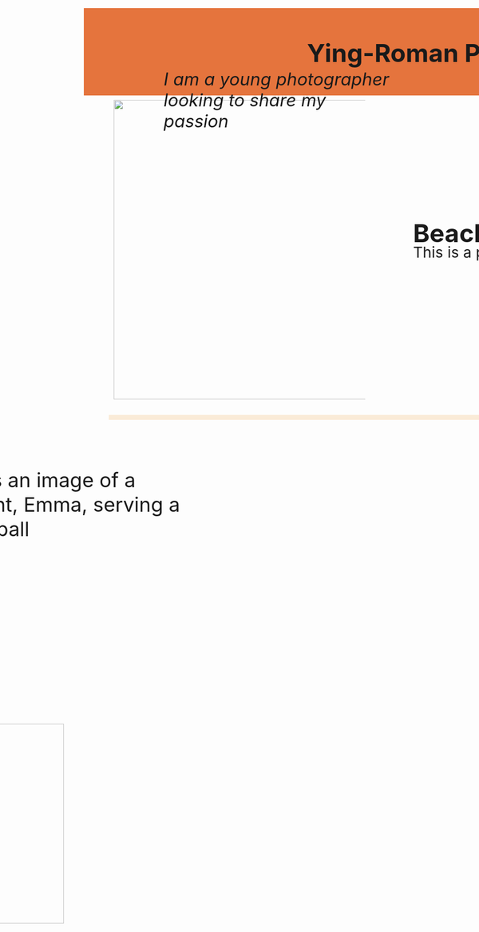 
<html>
<head>
<title>Ying-Roman Photography</title>




<style>

.rectangle {
Margin:-10px;
width:1525px;
height: 175px;
background-color: #E5743D;
Position:relative;
Bottom:0px;
Right:50px;
Font-size:50px;
Text-align:center;
}
.line{
	margin:-10px;
	width:1475px;
	height:10px;
	background-color:antiquewhite;
	position: relative;
	bottom: -650px;
	
	}
Body{ 
Position:relative;
Bottom:50px;
Left:0px;
}
H2{
Margin:0px;
Width:800px;
Position:absolute;
Top:500px;
Left:650px;
Font-size:50px;
}
P{
Margin:0px;
Width:800px;
Position:absolute;
Top:550px;
Left:650px;
Font-size:30px;
}
Body2{
Position:relative;
Top:650px;
Left:-500px;
}
p2{
position:absolute;
Top:200px;
left:150px;
font-size: 35px;
	}
p3{
width:500px;
Position:absolute;
Top:1000px;
right:400px;
Font-size:40px;
	}


@media (max-width: 1525px){
}
</style>


<h1> 
<div class="rectangle"><br>Ying-Roman Photography
</div>
<div 
class="line"><br></div>
</h1>
</head>
<body>
<img src="[https://github.com/shadowmaster42/shadowmaster42.github.io/blob/main/IMG_0407.jpg](https://github.com/shadowmaster42/shadowmaster42.github.io/blob/main/IMG_0407.jpg?raw=true)" width="600px" height="auto" alt=""/>
</body>
<body2><img src="file:///Macintosh HD/Users/mateoroman/Desktop/first webpage/IMG_1784.jpeg" width="400" height="auto" text-align="center" alt=""/>
</body2>
<h2>Beach with Sunset</h2>
<p>This is a photo taken at Dana Pt, CA</p>
<p2><i>I am a young photographer looking to share my passion</i></p2>
<p3>This is an image of a student, Emma, serving a volleyball</p3>
</html>
